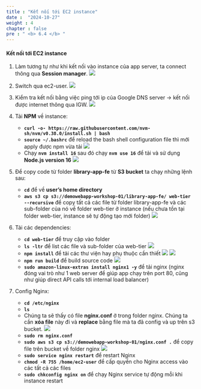 ```yaml
---
title : "Kết nối tới EC2 instance"
date :  "2024-10-27" 
weight : 4
chapter : false
pre : " <b> 6.4 </b> "
---
```


#### Kết nối tới EC2 instance
1. Làm tương tự như khi kết nối vào instance của app server, ta connect thông qua **Session manager**.
![](/workshop01-AWS-FCJ-2025/images/6-4/01.png?width=50pc)

2. Switch qua ec2-user.
![](/workshop01-AWS-FCJ-2025/images/6-4/02.png?width=50pc)

3. Kiểm tra kết nối bằng việc ping tới ip của Google DNS server → kết nối được internet thông qua IGW.
![](/workshop01-AWS-FCJ-2025/images/6-4/03.png?width=50pc)


4. Tải **NPM** về instance:
    - **`curl -o- https://raw.githubusercontent.com/nvm-sh/nvm/v0.38.0/install.sh | bash`**
    - **`source ~/.bashrc`** để reload the bash shell configuration file thì mới apply được npm vừa tải
![](/workshop01-AWS-FCJ-2025/images/6-4/04.png?width=50pc)
    - Chạy **`nvm install 16`** sau đó chạy **`nvm use 16`** để tải và sử dụng **Node.js version 16**
![](/workshop01-AWS-FCJ-2025/images/6-4/05.png?width=50pc)

5. Để copy code từ folder **library-app-fe** từ **S3 bucket** ta chạy những lệnh sau:
    - **`cd`** để về **user’s home directory**
    - **`aws s3 cp s3://demowebapp-workshop-01/library-app-fe/ web-tier --recursive`** để copy tất cả các file từ folder library-app-fe và các sub-folder của nó về folder web-tier ở instance (nếu chưa tồn tại folder web-tier, instance sẽ tự động tạo mới folder)
![](/workshop01-AWS-FCJ-2025/images/6-4/06.png?width=50pc)

6. Tải các dependencies:
    - **`cd web-tier`** để truy cập vào folder
    - **`ls -ltr`** để list các file và sub-folder của web-tier
![](/workshop01-AWS-FCJ-2025/images/6-4/07.png?width=50pc)
    - **`npm install`** để tải các thư viện hay phụ thuộc cần thiết
![](/workshop01-AWS-FCJ-2025/images/6-4/08.png?width=50pc)
![](/workshop01-AWS-FCJ-2025/images/6-4/09.png?width=50pc)
    - **`npm run build`** để build source code
![](/workshop01-AWS-FCJ-2025/images/6-4/10.png?width=50pc)
    - **`sudo amazon-linux-extras install nginx1 -y`** để tải nginx (nginx đóng vai trò như 1 web server để giúp app chạy trên port 80, cũng như giúp direct API calls tới internal load balancer)
7. Config Nginx:
    - **`cd /etc/nginx`**
    - **`ls`**
    - Chúng ta sẽ thấy có file **nginx.conf** ở trong folder nginx. Chúng ta cần **xóa file** này đi và **replace** bằng file mà ta đã config và up trên s3 bucket.
![](/workshop01-AWS-FCJ-2025/images/6-4/11.png?width=50pc)
    - **`sudo rm nginx.conf`**
    - **`sudo aws s3 cp s3://demowebapp-workshop-01/nginx.conf .`** để copy file trên bucket về folder nginx
![](/workshop01-AWS-FCJ-2025/images/6-4/12.png?width=50pc)
    - **`sudo service nginx restart`** để restart Nginx
    - **`chmod -R 755 /home/ec2-user`** để cấp quyền cho Nginx access vào các tất cả các files
    - **`sudo chkconfig nginx on`** để chạy Nginx service tự động mỗi khi instance restart
